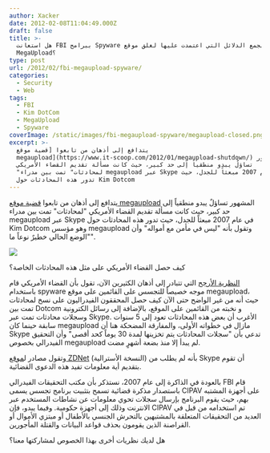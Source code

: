 ```yaml
---
author: Xacker
date: 2012-02-08T11:04:49.000Z
draft: false
title: >-
  هل استعانت FBI ببرامج Spyware لجمع الدلائل التي اعتمدت عليها لغلق موقع
  MegaUpload؟
type: post
url: /2012/02/fbi-megaupload-spyware/
categories:
  - Security
  - Web
tags:
  - FBI
  - Kim DotCom
  - MegaUpload
  - Spyware
coverImage: /static/images/fbi-megaupload-spyware/megaupload-closed.png
excerpt: >-
  يتدافع إلى أذهان من تابعوا [قضية موقع
  megaupload](https://www.it-scoop.com/2012/01/megaupload-shutdown/) المشهور
  تساؤلٌ يبدو منطقياً إلى حد كبير، حيث كانت مسألة تقديم القضاء الأمريكي
  "لمحادثات" تمت بين مدراء megaupload عبر Skype في عام 2007 مبعثاً للجدل، حيث
  تدور هذه المحادثات حول Kim Dotcom
---
```

يتدافع إلى أذهان من تابعوا [قضية موقع megaupload](https://www.it-scoop.com/2012/01/megaupload-shutdown/) المشهور تساؤلٌ يبدو منطقياً إلى حد كبير، حيث كانت مسألة تقديم القضاء الأمريكي "لمحادثات" تمت بين مدراء megaupload عبر Skype في عام 2007 مبعثاً للجدل، حيث تدور هذه المحادثات حول Kim Dotcom وهو مؤسس megaupload وتقول بأنه "ليس في مأمن مع أمواله" وأن "الوضع الحالي خطيرٌ نوعاً ما".

![](/static/images/fbi-megaupload-spyware/megaupload-closed.png)

كيف حصل القضاء الأمريكي على مثل هذه المحادثات الخاصة؟

[النظرية الأرجح](http://news.cnet.com/8301-31001\_3-57368523-261/feds-we-obtained-megaupload-conversations-with-search-warrant/) التي تتبادر إلى أذهان الكثيرين الآن، تقول بأن القضاء الأمريكي قام باستخدام spyware موجه خصيصاً للتجسس على القائمين على موقع megaupload، حيث أنه من غير الواضح حتى الآن كيف حصل المحققون الفيدراليون على نسخ لمحادثات تمت بين Dotcom و نخبته من القائمين على الموقع، بالإضافة إلى رسائل الكترونية وسجلات محادثات تمت عبر Skype. الأغرب أن بعض هذه المحادثات تعود إلى 5 سنوات سابقة حينما كان megaupload مازال في خطواته الأولى، والمفارقة المضحكة هنا أن Skype تدعي بأن "سجلات المحادثات يتم تخزينها لمدة 30 يوماً كحد أقصى" وأن التحقيق الفيدرالي بخصوص megaupload لم يبدأ إلا منذ بضعة أشهرٍ مضت.

وتقول مصادر ل[موقع ZDNet](http://www.zdnet.com.au/did-the-fbi-use-spyware-on-megaupload-339330785.htm) (النسخة الأسترالية) بأنه لم يطلب من Skype أن تقوم بتقديم أية معلومات تفيد هذه الدعوى القضائية.

بالعودة في الذاكرة إلى عام 2007، نستذكر بأن مكتب التحقيقات الفيدرالي FBI قام باستصدار مذكرة قضائية تسمح بتثبيت برنامج تجسس يسمى CIPAV على أجهزة المشتبه بهم، حيث يقوم البرنامج بإرسال سجلات تحوي معلومات عن نشاطات المستخدم عبر الانترنت وذلك إلى أجهزة حكومية. وفيما يبدو، فإن CIPAV تم استخدامه من قبل في العديد من التحقيقات المتعلقة بالمشتبهين بالتحرش الجنسي بالأطفال أو مبتزي الأموال أو القراصنة الذين يقومون بحذف قواعد البيانات والقتلة المأجورين.

هل لديك نظريات أخرى بهذا الخصوص لمشاركتها معنا؟
